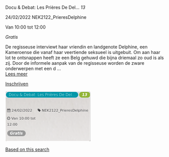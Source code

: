 Docu & Debat: Les Prières De Del... *13*

  
24/02/2022 NEK2122\_PrieresDelphine  

Van 10:00 tot 12:00

*Gratis*

  

  

De regisseuse interviewt haar vriendin en landgenote Delphine, een Kameroense die vanaf haar veertiende seksueel is uitgebuit. Om aan haar lot te ontsnappen heeft ze een Belg gehuwd die bijna driemaal zo oud is als zij. Door de informele aanpak van de regisseuse worden de zware onderwerpen met een d  ...  
[Lees meer](https://tickets.vgc.be/activity/subscribe/NEK2122_PrieresDelphine)

[Inschrijven](https://tickets.vgc.be/activity/subscribe/NEK2122_PrieresDelphine)

![](69304.png)

[Based on this search](https://tickets.vgc.be/activity/index?&vrijeplaatsen=1&Age%5B%5D=3%2C5&entity=241)